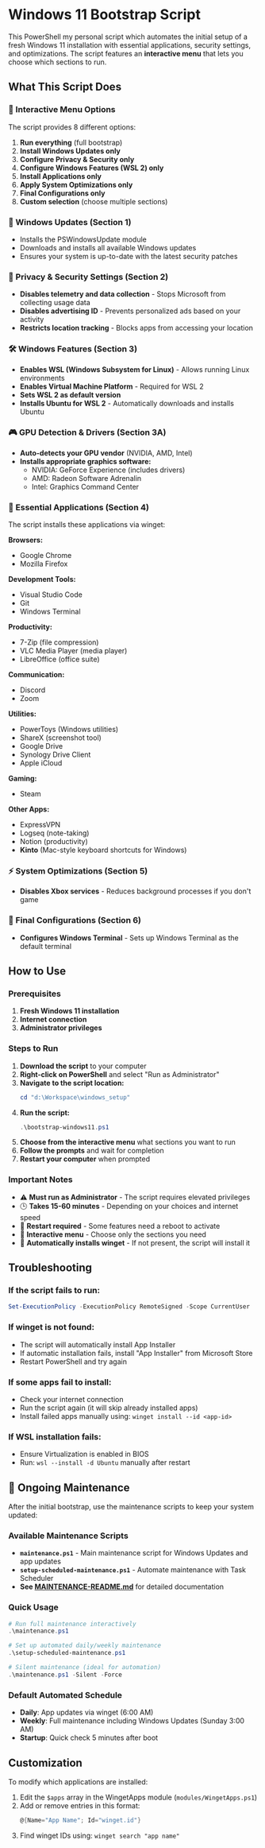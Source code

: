# Windows 11 Bootstrap Script

This PowerShell my personal script which automates the initial setup of a fresh Windows 11 installation with essential applications, security settings, and optimizations. The script features an **interactive menu** that lets you choose which sections to run.

## What This Script Does

### 🎯 Interactive Menu Options
The script provides 8 different options:
1. **Run everything** (full bootstrap)
2. **Install Windows Updates only**
3. **Configure Privacy & Security only**
4. **Configure Windows Features (WSL 2) only**
5. **Install Applications only**
6. **Apply System Optimizations only**
7. **Final Configurations only**
8. **Custom selection** (choose multiple sections)

### 🔄 Windows Updates (Section 1)
- Installs the PSWindowsUpdate module
- Downloads and installs all available Windows updates
- Ensures your system is up-to-date with the latest security patches

### 🔐 Privacy & Security Settings (Section 2)
- **Disables telemetry and data collection** - Stops Microsoft from collecting usage data
- **Disables advertising ID** - Prevents personalized ads based on your activity
- **Restricts location tracking** - Blocks apps from accessing your location

### 🛠️ Windows Features (Section 3)
- **Enables WSL (Windows Subsystem for Linux)** - Allows running Linux environments
- **Enables Virtual Machine Platform** - Required for WSL 2
- **Sets WSL 2 as default version**
- **Installs Ubuntu for WSL 2** - Automatically downloads and installs Ubuntu

### 🎮 GPU Detection & Drivers (Section 3A)
- **Auto-detects your GPU vendor** (NVIDIA, AMD, Intel)
- **Installs appropriate graphics software:**
  - NVIDIA: GeForce Experience (includes drivers)
  - AMD: Radeon Software Adrenalin
  - Intel: Graphics Command Center

### 📱 Essential Applications (Section 4)
The script installs these applications via winget:

**Browsers:**
- Google Chrome
- Mozilla Firefox

**Development Tools:**
- Visual Studio Code
- Git
- Windows Terminal

**Productivity:**
- 7-Zip (file compression)
- VLC Media Player (media player)
- LibreOffice (office suite)

**Communication:**
- Discord
- Zoom

**Utilities:**
- PowerToys (Windows utilities)
- ShareX (screenshot tool)
- Google Drive
- Synology Drive Client
- Apple iCloud

**Gaming:**
- Steam

**Other Apps:**
- ExpressVPN
- Logseq (note-taking)
- Notion (productivity)
- **Kinto** (Mac-style keyboard shortcuts for Windows)

### ⚡ System Optimizations (Section 5)
- **Disables Xbox services** - Reduces background processes if you don't game

### 🎯 Final Configurations (Section 6)
- **Configures Windows Terminal** - Sets up Windows Terminal as the default terminal

## How to Use

### Prerequisites
1. **Fresh Windows 11 installation**
2. **Internet connection**
3. **Administrator privileges**

### Steps to Run
1. **Download the script** to your computer
2. **Right-click on PowerShell** and select "Run as Administrator"
3. **Navigate to the script location:**
   ```powershell
   cd "d:\Workspace\windows_setup"
   ```
4. **Run the script:**
   ```powershell
   .\bootstrap-windows11.ps1
   ```
5. **Choose from the interactive menu** what sections you want to run
6. **Follow the prompts** and wait for completion
7. **Restart your computer** when prompted

### Important Notes
- ⚠️ **Must run as Administrator** - The script requires elevated privileges
- 🕒 **Takes 15-60 minutes** - Depending on your choices and internet speed
- 🔄 **Restart required** - Some features need a reboot to activate
- 🎯 **Interactive menu** - Choose only the sections you need
- 📝 **Automatically installs winget** - If not present, the script will install it

## Troubleshooting

### If the script fails to run:
```powershell
Set-ExecutionPolicy -ExecutionPolicy RemoteSigned -Scope CurrentUser
```

### If winget is not found:
- The script will automatically install App Installer
- If automatic installation fails, install "App Installer" from Microsoft Store
- Restart PowerShell and try again

### If some apps fail to install:
- Check your internet connection
- Run the script again (it will skip already installed apps)
- Install failed apps manually using: `winget install --id <app-id>`

### If WSL installation fails:
- Ensure Virtualization is enabled in BIOS
- Run: `wsl --install -d Ubuntu` manually after restart

## 🔄 Ongoing Maintenance

After the initial bootstrap, use the maintenance scripts to keep your system updated:

### Available Maintenance Scripts
- **`maintenance.ps1`** - Main maintenance script for Windows Updates and app updates
- **`setup-scheduled-maintenance.ps1`** - Automate maintenance with Task Scheduler
- **See [MAINTENANCE-README.md](MAINTENANCE-README.md)** for detailed documentation

### Quick Usage
```powershell
# Run full maintenance interactively
.\maintenance.ps1

# Set up automated daily/weekly maintenance
.\setup-scheduled-maintenance.ps1

# Silent maintenance (ideal for automation)
.\maintenance.ps1 -Silent -Force
```

### Default Automated Schedule
- **Daily**: App updates via winget (6:00 AM)
- **Weekly**: Full maintenance including Windows Updates (Sunday 3:00 AM)
- **Startup**: Quick check 5 minutes after boot

## Customization

To modify which applications are installed:

1. Edit the `$apps` array in the WingetApps module (`modules/WingetApps.ps1`)
2. Add or remove entries in this format:
   ```powershell
   @{Name="App Name"; Id="winget.id"}
   ```
3. Find winget IDs using: `winget search "app name"`
